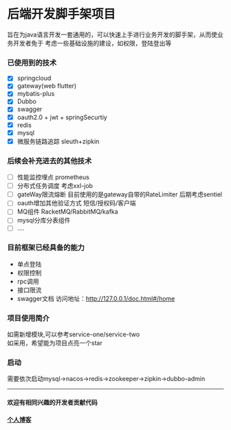# 后端开发脚手架项目
旨在为java语言开发一套通用的，可以快速上手进行业务开发的脚手架，从而使业务开发者免于
考虑一些基础设施的建设，如权限，登陆登出等
### 已使用到的技术
- [x] springcloud 
- [x] gateway(web flutter)
- [x] mybatis-plus
- [x] Dubbo
- [x] swagger
- [x] oauth2.0 + jwt + springSecurtiy
- [x] redis
- [x] mysql
- [x] 微服务链路追踪 sleuth+zipkin

### 后续会补充进去的其他技术
- [ ] 性能监控埋点 prometheus
- [ ] 分布式任务调度 考虑xxl-job
- [ ] gateWay限流熔断 目前使用的是gateway自带的RateLimiter 后期考虑sentiel
- [ ] oauth增加其他验证方式 短信/授权码/客户端
- [ ] MQ组件 RacketMQ/RabbitMQ/kafka
- [ ] mysql分库分表组件
- [ ] ....
### 目前框架已经具备的能力
- 单点登陆
- 权限控制
- rpc调用
- 接口限流
- swagger文档 访问地址：http://127.0.0.1/doc.html#/home
### 项目使用简介
如需新增模块,可以参考service-one/service-two  
如采用，希望能为项目点亮一个star
### 启动
需要依次启动mysql->nacos->redis->zookeeper->zipkin->dubbo-admin

---
#### 欢迎有相同兴趣的开发者贡献代码
#### [个人博客](https://www.yuque.com/wangzewen-jlbvo/ehmcng)
